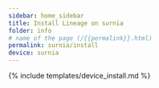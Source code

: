 ```yaml
---
sidebar: home_sidebar
title: Install Lineage on surnia
folder: info
# name of the page (/{{permalink}}.html)
permalink: surnia/install
device: surnia
---
```

{% include templates/device_install.md %}
